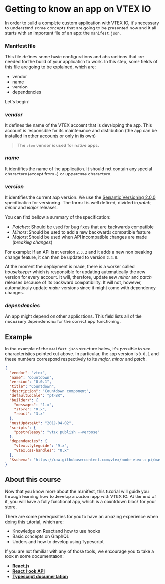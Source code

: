 # Getting to know an app on VTEX IO

In order to build a complete custom application with VTEX IO, it's necessary to understand some concepts that are going to be presented now and it all starts with an important file of an app: the `manifest.json`.

### Manifest file

This file defines some basic configurations and abstractions that are needed for the build of your application to work. In this step, some fields of this file are going to be explained, which are:
- vendor
- name
- version
- dependencies

Let's begin!

### *vendor*

It defines the name of the VTEX account that is developing the app. This account is responsible for its maintenance and distribution (the app can be installed in other accounts or only in its own)

>The `vtex` vendor is used for native apps.

### *name* 

It identifies the name of the application. It should not contain any special characters (except from `-`) or uppercase characters.

### *version* 

It identifies the current app version. We use the [Semantic Versioning 2.0.0](https://semver.org/) specification for versioning. The format is well defined, divided in *patch*, *minor* and *major* releases.

You can find bellow a summary of the specification: 

- *Patches*: Should be used for bug fixes that are backwards compatible 
- *Minors*: Should be used to add a new backwards compatible feature 
- *Majors*: Should be used when API incompatible changes are made (*breaking changes*)

For example: If an API is at version `2.3.2` and it adds a new non breaking change feature, it can then be updated to version `2.4.0`.

At the moment the deployment is made, there is a worker called *housekeeper* which is responsible for updating automatically the new version for every account. It will, therefore, update new *minor* and *patch* releases because of its backward compatibility. It will not, however, automatically update *major* versions since it might come with dependency changes. 

### *dependencies*

An app might depend on other applications. This field lists all of the necessary dependencies for the correct app functioning. 

## Example

In the example of the `manifest.json` structure below, it's possible to see characteristics pointed out above. In particular, the app version is `0.0.1` and these numbers correspond respectively to its *major*, *minor* and *patch*.

```json
{
  "vendor": "vtex",
  "name": "countdown",
  "version": "0.0.1",
  "title": "Countdown",
  "description": "Countdown component",
  "defaultLocale": "pt-BR",
  "builders": {
    "messages": "1.x",
    "store": "0.x",
    "react": "3.x"
  },
  "mustUpdateAt": "2019-04-02",
  "scripts": {
    "postreleasy": "vtex publish --verbose"
  },
  "dependencies": {
    "vtex.styleguide": "9.x",
    "vtex.css-handles": "0.x"
  },
  "$schema": "https://raw.githubusercontent.com/vtex/node-vtex-a pi/master/gen/manifest.schema"
}
```

## About this course
Now that you know more about the manifest, this tutorial will guide you through learning how to develop a custom app with VTEX IO. At the end of it, you will have a fully functional app, which is a countdown block for your store.

There are some prerequisities for you to have an amazing experience when doing this tutorial, which are:

- Knowledge on React and how to use hooks
- Basic concepts on GraphQL
- Understand how to develop using Typescript

If you are not familiar with any of those tools, we encourage you to take a look in some documentation:
- [**React.js**](https://reactjs.org/)
- [**React Hook API**](https:/**/reactjs.org/docs/hooks-intro.html)
- [**Typescript documentation**](https://www.typescriptlang.org/)
